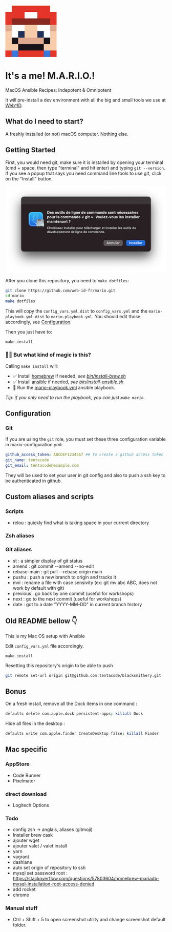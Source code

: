 ![M.A.R.I.O.](./resources/img/mario.png)

# It's a me! M.A.R.I.O.! 

MacOS
Ansible
Recipes:
Indepotent &
Omnipotent

It will pre-install a dev environment with all the big and small tools we use at [Web^ID](https://web-id.fr).

## What do I need to start?

A freshly installed (or not) macOS computer. Nothing else.

## Getting Started

First, you would need git, make sure it is installed by opening your terminal (cmd + space, then type "terminal" and hit enter) and typing `git --version`. If you see a popup that says you need command line tools to use git, click on the "Install" button.

![Popup asking to install command line tools](./resources/img/command_line_tools_prompt_install.png)

After you clone this repository, you need to `make dotfiles`:

```bash
git clone https://github.com/web-id-fr/mario.git
cd mario
make dotfiles
```

This will copy the `config_vars.yml.dist` to `config_vars.yml` and the `mario-playbook.yml.dist` to `mario-playbook.yml`. You should edit those accordingly, see [Configuration](#configuration).

Then you just have to:

```
make install
```

### 🧙‍♀️ But what kind of magic is this?

Calling `make install` will:

* ✅ Install [homebrew](https://brew.sh/) if needed, *see [bin/install-brew.sh](bin/install-brew.sh)*
* ✅ Install [ansible](https://docs.ansible.com/) if needed, *see [bin/install-ansible.sh](bin/install-ansible.sh)*
* 🚀 Run the [mario-playbook.yml](mario-playbook.yml.dist) ansible playbook.

*Tip: if you only need to run the playbook, you can just `make mario`.*

## Configuration

### Git

If you are using the `git` role, you must set these three configuration variable in mario-configuration.yml:

```yml
github_access_token: ABCDEF1234567 ## To create a github access token : https://github.com/settings/tokens
git_name: tentacode
git_email: tentacode@example.com
```

They will be used to set your user in git config and also to push a ssh key to be authenticated in github.

## Custom aliases and scripts

### Scripts

* relou : quickly find what is taking space in your current directory

### Zsh aliases

### Git aliases

* st : a simpler display of git status
* amend : git commit --amend --no-edit
* rebase-main : git pull --rebase origin main
* pushu : push a new branch to origin and tracks it
* mvi : rename a file with case sensivity (ex: git mv abc ABC, does not work by default with git)
* previous : go back by one commit (useful for workshops)
* next : go to the next commit (useful for workshops)
* date : got to a date "YYYY-MM-DD" in current branch history

## Old README bellow 👇

This is my Mac OS setup with Ansible

Edit `config_vars.yml` file accordingly.

```ssh
make install
```

Resetting this repository's origin to be able to push

```bash
git remote set-url origin git@github.com:tentacode/blacksmithery.git
```

## Bonus

On a fresh install, remove all the Dock items in one command :

```bash
defaults delete com.apple.dock persistent-apps; killall Dock
```

Hide all files in the desktop :

```bash
defaults write com.apple.finder CreateDesktop false; killall Finder
```

## Mac specific

### AppStore

* Code Runner
* Pixelmator

### direct download

* Logitech Options

### Todo

* config zsh -> anglais, aliases (gitmoji)
* Installer brew cask
* ajouter wget
* ajouter valet / valet install
* yarn
* vagrant
* dashlane
* auto set origin of repository to ssh
* mysql set password root : https://stackoverflow.com/questions/57803604/homebrew-mariadb-mysql-installation-root-access-denied
* add rocket
* chrome

### Manual stuff

* Ctrl + Shift + 5 to open screenshot utility and change screenshot default folder.
